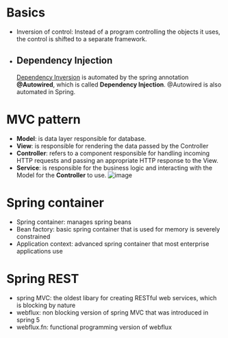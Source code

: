 # Basics
- Inversion of control: Instead of a program controlling the objects it uses, the control is shifted to a separate framework.
- ## Dependency Injection
  [Dependency Inversion](https://github.com/vacu9708/Fundamental-knowledge/blob/main/Etc/Object%20Oriented%20Programming) is automated by the spring annotation **@Autowired**, which is called **Dependency Injection**. @Autowired is also automated in Spring.

# MVC pattern
- **Model**: is data layer responsible for database.
- **View**: is responsible for rendering the data passed by the Controller
- **Controller**: refers to a component responsible for handling incoming HTTP requests and passing an appropriate HTTP response to the View.
- **Service**: is responsible for the business logic and interacting with the Model for the **Controller** to use.
![image](https://user-images.githubusercontent.com/67142421/223227356-59a2489a-7cba-4ce4-918e-96aab28311d9.png)


# Spring container
- Spring container: manages spring beans
- Bean factory: basic spring container that is used for memory is severely constrained
- Application context: advanced spring container that most enterprise applications use

# Spring REST
- spring MVC: the oldest libary for creating RESTful web services, which is blocking by nature
- webflux: non blocking version of spring MVC that was introduced in spring 5
- webflux.fn: functional programming version of webflux
